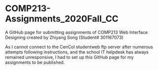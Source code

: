 # COMP213-Assignments_2020Fall_CC
A GitHub page for submitting assignments of COMP213 Web Interface Designing created by Zhiyang Song (Student# 301167073)

As I cannot connect to the CenCol studentweb ftp server after numerous attempts following instructions, and the school IT helpdesk has always remained unresponsive, I had to set up this GitHub page for my assignments to be published.

